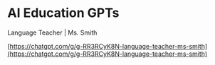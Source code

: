 # AI Education GPTs



Language Teacher | Ms. Smith

[https://chatgpt.com/g/g-RR3RCyK8N-language-teacher-ms-smith](https://chatgpt.com/g/g-RR3RCyK8N-language-teacher-ms-smith)





















